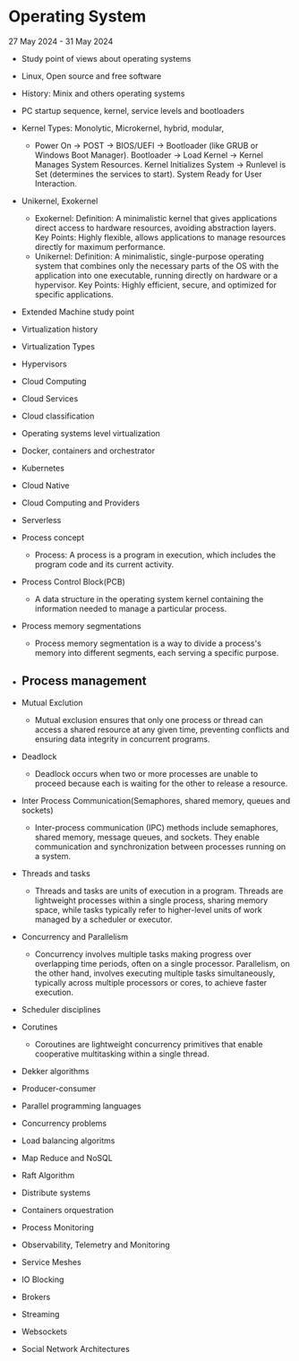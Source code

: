 # Operating System

27 May 2024 - 31 May 2024

- Study point of views about operating systems
- Linux, Open source and free software
- History: Minix and others operating systems
- PC startup sequence, kernel, service levels and bootloaders
- Kernel Types: Monolytic, Microkernel, hybrid, modular,
  - Power On → POST → BIOS/UEFI → Bootloader (like GRUB or Windows Boot Manager).
Bootloader → Load Kernel → Kernel Manages System Resources.
Kernel Initializes System → Runlevel is Set (determines the services to start).
System Ready for User Interaction.

- Unikernel, Exokernel
  - Exokernel: Definition: A minimalistic kernel that gives applications direct access to hardware resources, avoiding abstraction layers.
Key Points: Highly flexible, allows applications to manage resources directly for maximum performance.
  - Unikernel: Definition: A minimalistic, single-purpose operating system that combines only the necessary parts of the OS with the application into one executable, running directly on hardware or a hypervisor.
Key Points: Highly efficient, secure, and optimized for specific applications.

- Extended Machine study point
- Virtualization history
- Virtualization Types
- Hypervisors
- Cloud Computing
- Cloud Services
- Cloud classification
- Operating systems level virtualization
- Docker, containers and orchestrator
- Kubernetes
- Cloud Native
- Cloud Computing and Providers
- Serverless
- Process concept
  - Process: A process is a program in execution, which includes the program code and its current activity.
- Process Control Block(PCB)
  - A data structure in the operating system kernel containing the information needed to manage a particular process.
- Process memory segmentations
  - Process memory segmentation is a way to divide a process's memory into different segments, each serving a specific purpose. 
- Process management
  - 
- Mutual Exclution
  - Mutual exclusion ensures that only one process or thread can access a shared resource at any given time, preventing conflicts and ensuring data integrity in concurrent programs.
- Deadlock
  - Deadlock occurs when two or more processes are unable to proceed because each is waiting for the other to release a resource.
- Inter Process Communication(Semaphores, shared memory, queues and sockets)
  - Inter-process communication (IPC) methods include semaphores, shared memory, message queues, and sockets. They enable communication and synchronization between processes running on a system.
- Threads and tasks
  - Threads and tasks are units of execution in a program. Threads are lightweight processes within a single process, sharing memory space, while tasks typically refer to higher-level units of work managed by a scheduler or executor.
- Concurrency and Parallelism
  - Concurrency involves multiple tasks making progress over overlapping time periods, often on a single processor. Parallelism, on the other hand, involves executing multiple tasks simultaneously, typically across multiple processors or cores, to achieve faster execution.
- Scheduler disciplines
- Corutines
  - Coroutines are lightweight concurrency primitives that enable cooperative multitasking within a single thread.
- Dekker algorithms
- Producer-consumer
- Parallel programming languages
- Concurrency problems
- Load balancing algoritms
- Map Reduce and NoSQL
- Raft Algorithm
- Distribute systems
- Containers orquestration
- Process Monitoring
- Observability, Telemetry and Monitoring
- Service Meshes
- IO Blocking
- Brokers
- Streaming
- Websockets
- Social Network Architectures
